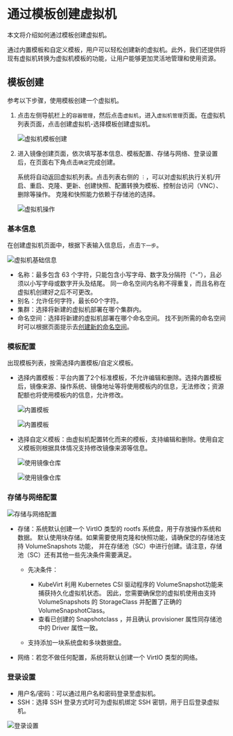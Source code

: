 # 通过模板创建虚拟机

本文将介绍如何通过模板创建虚拟机。

通过内置模板和自定义模板，用户可以轻松创建新的虚拟机。此外，我们还提供将现有虚拟机转换为虚拟机模板的功能，让用户能够更加灵活地管理和使用资源。

## 模板创建

参考以下步骤，使用模板创建一个虚拟机。

1. 点击左侧导航栏上的`容器管理`，然后点击`虚拟机`，进入`虚拟机管理`页面。在虚拟机列表页面，点击创建虚拟机-选择模板创建虚拟机。

    ![虚拟机模板创建](https://docs.daocloud.io/daocloud-docs-images/docs/zh/docs/virtnest/images/create-tep01.png)

2. 进入镜像创建页面，依次填写基本信息、模板配置、存储与网络、登录设置后，在页面右下角点击`确定`完成创建。

    系统将自动返回虚拟机列表。点击列表右侧的 `︙`，可以对虚拟机执行关机/开启、重启、克隆、更新、创建快照、配置转换为模板、控制台访问（VNC）、删除等操作。
    克隆和快照能力依赖于存储池的选择。

    ![虚拟机操作](https://docs.daocloud.io/daocloud-docs-images/docs/zh/docs/virtnest/images/create-tep02.png)

### 基本信息

在创建虚拟机页面中，根据下表输入信息后，点击`下一步`。

![虚拟机基础信息](https://docs.daocloud.io/daocloud-docs-images/docs/zh/docs/virtnest/images/create-tep03.png)

- 名称：最多包含 63 个字符，只能包含小写字母、数字及分隔符（“-”），且必须以小写字母或数字开头及结尾。
  同一命名空间内名称不得重复，而且名称在虚拟机创建好之后不可更改。
- 别名：允许任何字符，最长60个字符。
- 集群：选择将新建的虚拟机部署在哪个集群内。
- 命名空间：选择将新建的虚拟机部署在哪个命名空间。
  找不到所需的命名空间时可以根据页面提示去[创建新的命名空间](../../kpanda/user-guide/namespaces/createns.md)。

### 模板配置

出现模板列表，按需选择内置模板/自定义模板。

- 选择内置模板：平台内置了2个标准模板，不允许编辑和删除。选择内置模板后，镜像来源、操作系统、镜像地址等将使用模板内的信息，无法修改；资源配额也将使用模板内的信息，允许修改。
  
    ![内置模板](https://docs.daocloud.io/daocloud-docs-images/docs/zh/docs/virtnest/images/create-tep04.png)

    ![内置模板](https://docs.daocloud.io/daocloud-docs-images/docs/zh/docs/virtnest/images/create-tep05.png)

- 选择自定义模板：由虚拟机配置转化而来的模板，支持编辑和删除。使用自定义模板则根据具体情况支持修改镜像来源等信息。

    ![使用镜像仓库](https://docs.daocloud.io/daocloud-docs-images/docs/zh/docs/virtnest/images/create-tep06.png)

    ![使用镜像仓库](https://docs.daocloud.io/daocloud-docs-images/docs/zh/docs/virtnest/images/create-tep07.png)

### 存储与网络配置

![存储与网络配置](https://docs.daocloud.io/daocloud-docs-images/docs/zh/docs/virtnest/images/create-tep08.png)

- 存储：系统默认创建一个 VirtIO 类型的 rootfs 系统盘，用于存放操作系统和数据。
  默认使用块存储。如果需要使用克隆和快照功能，请确保您的存储池支持 VolumeSnapshots 功能，
  并在存储池（SC）中进行创建。请注意，存储池（SC）还有其他一些先决条件需要满足。

    - 先决条件：

        - KubeVirt 利用 Kubernetes CSI 驱动程序的 VolumeSnapshot功能来捕获持久化虚拟机状态。
          因此，您需要确保您的虚拟机使用由支持 VolumeSnapshots 的 StorageClass 并配置了正确的 VolumeSnapshotClass。
        - 查看已创建的 Snapshotclass ，并且确认 provisioner 属性同存储池中的 Driver 属性一致。

    - 支持添加一块系统盘和多块数据盘。

- 网络：若您不做任何配置，系统将默认创建一个 VirtIO 类型的网络。

### 登录设置

- 用户名/密码：可以通过用户名和密码登录至虚拟机。
- SSH：选择 SSH 登录方式时可为虚拟机绑定 SSH 密钥，用于日后登录虚拟机。

![登录设置](https://docs.daocloud.io/daocloud-docs-images/docs/zh/docs/virtnest/images/createvm08.png)
